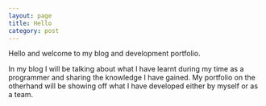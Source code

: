```yaml
---
layout: page
title: Hello
category: post
---
```


Hello and welcome to my blog and development portfolio.

In my blog I will be talking about what I have learnt during my time as a programmer and sharing the knowledge I have gained. My portfolio on the otherhand will be showing off what I have developed either by myself or as a team.
